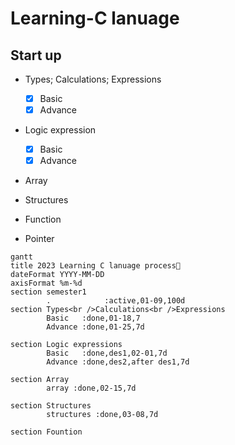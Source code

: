 # Learning-C lanuage
## Start up

- Types; Calculations; Expressions
  - [x] Basic
  - [X] Advance

- Logic expression
  - [x] Basic
  - [x] Advance 

- Array

- Structures

- Function

- Pointer


```mermaid
gantt
title 2023 Learning C lanuage process🌰
dateFormat YYYY-MM-DD
axisFormat %m-%d
section semester1
        .            :active,01-09,100d
section Types<br />Calculations<br />Expressions
        Basic   :done,01-18,7
        Advance :done,01-25,7d

section Logic expressions
        Basic   :done,des1,02-01,7d
        Advance :done,des2,after des1,7d

section Array
        array :done,02-15,7d

section Structures
        structures :done,03-08,7d

section Fountion

```
